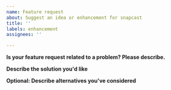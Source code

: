 ```yaml
---
name: Feature request
about: Suggest an idea or enhancement for snapcast
title: ''
labels: enhancement
assignees: ''

---
```


**Is your feature request related to a problem? Please describe.**

**Describe the solution you'd like**

**Optional: Describe alternatives you've considered**

